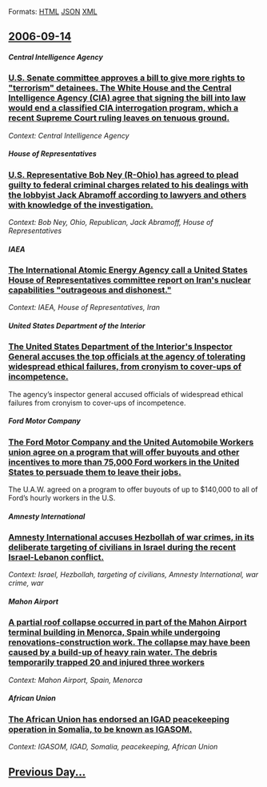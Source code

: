 
Formats: [HTML](2006/09/14/index.html)  [JSON](2006/09/14/index.json)  [XML](2006/09/14/index.xml)  

## [2006-09-14](/news/2006/09/14/index.md)

##### Central Intelligence Agency
### [ U.S. Senate committee approves a bill to give more rights to "terrorism" detainees. The White House and the Central Intelligence Agency (CIA) agree that signing the bill into law would end a classified CIA interrogation program, which a recent Supreme Court ruling leaves on tenuous ground. ](/news/2006/09/14/u-s-senate-committee-approves-a-bill-to-give-more-rights-to-terrorism-detainees-the-white-house-and-the-central-intelligence-agency-ci.md)
_Context: Central Intelligence Agency_

##### House of Representatives
### [ U.S. Representative Bob Ney (R-Ohio) has agreed to plead guilty to federal criminal charges related to his dealings with the lobbyist Jack Abramoff according to lawyers and others with knowledge of the investigation. ](/news/2006/09/14/u-s-representative-bob-ney-r-ohio-has-agreed-to-plead-guilty-to-federal-criminal-charges-related-to-his-dealings-with-the-lobbyist-jack.md)
_Context: Bob Ney, Ohio, Republican, Jack Abramoff, House of Representatives_

##### IAEA
### [ The International Atomic Energy Agency call a United States House of Representatives committee report on Iran's nuclear capabilities "outrageous and dishonest." ](/news/2006/09/14/the-international-atomic-energy-agency-call-a-united-states-house-of-representatives-committee-report-on-iran-s-nuclear-capabilities-outra.md)
_Context: IAEA, House of Representatives, Iran_

##### United States Department of the Interior
### [ The United States Department of the Interior's Inspector General accuses the top officials at the agency of tolerating widespread ethical failures, from cronyism to cover-ups of incompetence. ](/news/2006/09/14/the-united-states-department-of-the-interioras-inspector-general-accuses-the-top-officials-at-the-agency-of-tolerating-widespread-ethical.md)
The agency’s inspector general accused officials of widespread ethical failures from cronyism to cover-ups of incompetence. 

##### Ford Motor Company
### [ The Ford Motor Company and the United Automobile Workers union agree on a program that will offer buyouts and other incentives to more than 75,000 Ford workers in the United States to persuade them to leave their jobs. ](/news/2006/09/14/the-ford-motor-company-and-the-united-automobile-workers-union-agree-on-a-program-that-will-offer-buyouts-and-other-incentives-to-more-than.md)
The U.A.W. agreed on a program to offer buyouts of up to $140,000 to all of Ford’s hourly workers in the U.S.

##### Amnesty International
### [ Amnesty International accuses Hezbollah of war crimes, in its deliberate targeting of civilians in Israel during the recent Israel-Lebanon conflict. ](/news/2006/09/14/amnesty-international-accuses-hezbollah-of-war-crimes-in-its-deliberate-targeting-of-civilians-in-israel-during-the-recent-israel-lebanon.md)
_Context: Israel, Hezbollah, targeting of civilians, Amnesty International, war crime, war_

##### Mahon Airport
### [ A partial roof collapse occurred in part of the Mahon Airport terminal building in Menorca, Spain while undergoing renovations-construction work. The collapse may have been caused by a build-up of heavy rain water. The debris temporarily trapped 20 and injured three workers ](/news/2006/09/14/a-partial-roof-collapse-occurred-in-part-of-the-mahon-airport-terminal-building-in-menorca-spain-while-undergoing-renovations-construction.md)
_Context: Mahon Airport, Spain, Menorca_

##### African Union
### [ The African Union has endorsed an IGAD peacekeeping operation in Somalia, to be known as IGASOM. ](/news/2006/09/14/the-african-union-has-endorsed-an-igad-peacekeeping-operation-in-somalia-to-be-known-as-igasom.md)
_Context: IGASOM, IGAD, Somalia, peacekeeping, African Union_

## [Previous Day...](/news/2006/09/13/index.md)

